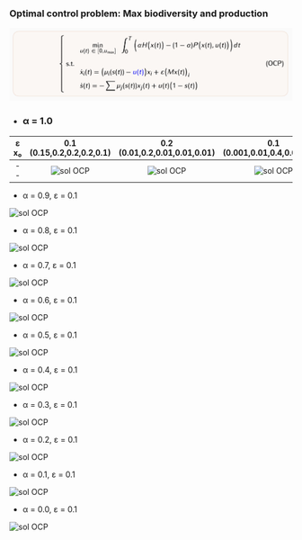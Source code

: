 ### Optimal control problem: Max biodiversity and production

![sol OCP](OCP.png "OCP")

* ### α = 1.0

ε x₀|0.1 (0.15,0.2,0.2,0.2,0.1)|0.2 (0.01,0.2,0.01,0.01,0.01)|0.1 (0.001,0.01,0.4,0.01,0.01)|0.1 (0.00,0.0,0.0,0.0,0.0)|0.1 (0.00,0.0,0.0,0.0,0.0)
:------:|:-------------------------------:|:-------------------------------:|:-------------------------------:|:-------------------------------:|:-------------------------------: 
  -- | ![sol OCP](CDC/α=1.0/sol_OCP_x1.png "Solution OCP")  |  ![sol OCP](CDC/α=1.0/sol_OCP_x2.png "Solution OCP") |  ![sol OCP](CDC/α=1.0/sol_OCP_x3.png "Solution OCP") |  ![sol OCP](CDC/α=1.0/sol_OCP_x1.png "Solution OCP") |  ![sol OCP](CDC/α=1.0/sol_OCP_x1.png "Solution OCP") 

  


* α = 0.9, ε = 0.1
  
 ![sol OCP](CDC/α=0.9/sol_OCP_x1.png "Solution OCP") 

* α = 0.8, ε = 0.1
  
 ![sol OCP](CDC/α=0.8/sol_OCP_x1.png "Solution OCP")

* α = 0.7, ε = 0.1
  
 ![sol OCP](CDC/α=0.7/sol_OCP_x1.png "Solution OCP")

* α = 0.6, ε = 0.1
  
 ![sol OCP](CDC/α=0.6/sol_OCP_x1.png "Solution OCP")

* α = 0.5, ε = 0.1
  
 ![sol OCP](CDC/α=0.5/sol_OCP_x1.png "Solution OCP")

* α = 0.4, ε = 0.1
  
 ![sol OCP](CDC/α=0.4/sol_OCP_x1.png "Solution OCP")

 * α = 0.3, ε = 0.1
  
 ![sol OCP](CDC/α=0.3/sol_OCP_x1.png "Solution OCP")

 * α = 0.2, ε = 0.1
  
 ![sol OCP](CDC/α=0.2/sol_OCP_x1.png "Solution OCP")

* α = 0.1, ε = 0.1
  
 ![sol OCP](CDC/α=0.1/sol_OCP_x1.png "Solution OCP")

* α = 0.0, ε = 0.1
  
 ![sol OCP](CDC/α=0.0/sol_OCP_x1.png "Solution OCP")
